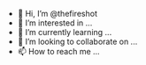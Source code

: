 - 👋 Hi, I’m @thefireshot
- 👀 I’m interested in ...
- 🌱 I’m currently learning ...
- 💞️ I’m looking to collaborate on ...
- 📫 How to reach me ...

<!---
thefireshot/thefireshot is a ✨ special ✨ repository because its `README.md` (this file) appears on your GitHub profile.
You can click the Preview link to take a look at your changes.
--->
